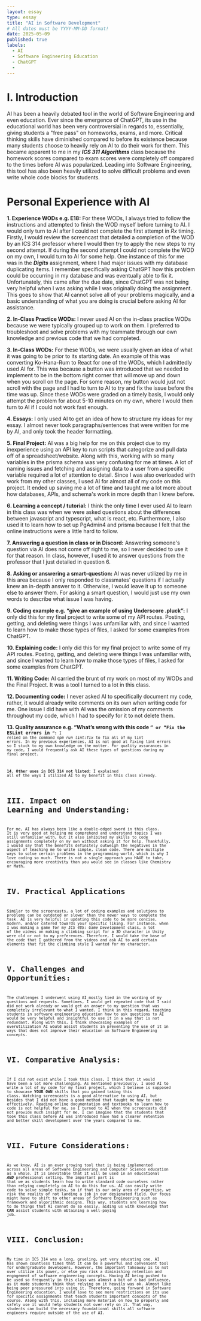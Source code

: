 ```yaml
---
layout: essay
type: essay
title: "AI in Software Development"
# All dates must be YYYY-MM-DD format!
date: 2025-05-09
published: true
labels:
  - AI
  - Software Engineering Education
  - ChatGPT
  - 
---
```



# I. Introduction


AI has been a heavily debated tool in the world of Software Engineering and even education. Ever since the emergence of ChatGPT, its use in the educational world has been very controversial in regards to, essentially, giving students a "free pass" on homeworks, exams, and more. Critical thinking skills have diminished compared to before its existence because many students choose to heavily rely on AI to do their work for them. This became apparent to me in my <strong><i>ICS 311 Algorithms</i></strong> class because the homework scores compared to exam scores were completely off compared to the times before AI was popularized. Leading into Software Engineering, this tool has also been heavily utilized to solve difficult problems and even write whole code blocks for students.


# Personal Experience with AI


<strong>1. Experience WODs e.g. E18:</strong> For these WODs, I always tried to follow the instructions and attempted to finish the WOD myself before turning to AI. I would only turn to AI after I could not complete the first attempt in <i>Rx</i> timing. Firstly, I would review the screencast that detailed a completion of the WOD by an ICS 314 professor where I would then try to apply the new steps to my second attempt. If during the second attempt I could not complete the WOD on my own, I would turn to AI for some help. One instance of this for me was in the <strong><i>Digits</strong></i> assignment, where I had major issues with my database duplicating items. I remember specifically asking ChatGPT how this problem could be occurring in my database and was eventually able to fix it. Unfortunately, this came after the due date, since ChatGPT was not being very helpful when I was asking while I was originally doing the assignment. This goes to show that AI cannot solve all of your problems magically, and a basic understanding of what you are doing is crucial before asking AI for assistance.


<strong>2. In-Class Practice WODs:</strong> I never used AI on the in-class practice WODs because we were typically grouped up to work on them. I preferred to troubleshoot and solve problems with my teammate through our own knowledge and previous code that we had completed.


<strong>3. In-Class WODs:</strong> For these WODs, we were usually given an idea of what it was going to be prior to its starting date. An example of this was converting Ko-Hana-Rum to React for one of the WODs, which I admittedly used AI for. This was because a button was introduced that we needed to implement to be in the bottom right corner that will move up and down when you scroll on the page. For some reason, my button would just not scroll with the page and I had to turn to AI to try and fix the issue before the time was up. Since these WODs were graded on a timely basis, I would only attempt the problem for about 5-10 minutes on my own, where I would then turn to AI if I could not work fast enough.


<strong>4. Essays:</strong> I only used AI to get an idea of how to structure my ideas for my essay. I almost never took paragraphs/sentences that were written for me by AI, and only took the header formatting.


<strong>5. Final Project:</strong> AI was a big help for me on this project due to my inexperience using an API key to run scripts that categorize and pull data off of a spreadsheet/website. Along with this, working with so many variables in the prisma schema was very confusing for me at times. A lot of naming issues and fetching and assigning data to a user from a specific variable required a lot of attention to detail. Since I was also overloaded with work from my other classes, I used AI for almost all of my code on this project. It ended up saving me a lot of time and taught me a lot more about how databases, APIs, and schema's work in more depth than I knew before.


<strong>6. Learning a concept / tutorial:</strong> I think the only time I ever used AI to learn in this class was when we were asked questions about the differences between javascript and typescript, what is react, etc. Furthermore, I also used it to learn how to set up PgAdmin4 and prisma because I felt that the online instructions were a little hard to follow.


<strong>7. Answering a question in class or in Discord:</strong> Answering someone's question via AI does not come off right to me, so I never decided to use it for that reason. In class, however, I used it to answer questions from the professor that I just detailed in question 6.


<strong>8. Asking or answering a smart-question:</strong> AI was never utilized by me in this area because I only responded to classmates' questions if I actually knew an in-depth answer to it. Otherwise, I would leave it up to someone else to answer them. For asking a smart question, I would just use my own words to describe what issue I was having.


<strong>9. Coding example e.g. “give an example of using Underscore .pluck”:</strong> I only did this for my final project to write some of my API routes. Posting, getting, and deleting were things I was unfamiliar with, and since I wanted to learn how to make those types of files, I asked for some examples from ChatGPT.


<strong>10. Explaining code:</strong> I only did this for my final project to write some of my API routes. Posting, getting, and deleting were things I was unfamiliar with, and since I wanted to learn how to make those types of files, I asked for some examples from ChatGPT.


<strong>11. Writing Code:</strong> AI carried the brunt of my work on most of my WODs and the Final Project. It was a tool I turned to a lot in this class.


<strong>12. Documenting code:</strong> I never asked AI to specifically document my code, rather, it would already write comments on its own when writing code for me. One issue I did have with AI was the omission of my comments throughout my code, which I had to specify for it to not delete them.


<strong>13. Quality assurance e.g. “What’s wrong with this code <code here>” or “Fix the ESLint errors in <code here>”:</strong> I relied on the command <i>npm run lint:fix</i> to fix all of my lint errors. In my previous experiences, AI is not good at fixing lint errors so I stuck to my own knowledge on the matter. For quality assurances in my code, I would frequently ask AI these types of questions during my final project.


<strong>14. Other uses in ICS 314 not listed:</strong> I explained all of the ways I utilized AI to my benefit in this class already.


# III. Impact on Learning and Understanding:


For me, AI has always been like a double-edged sword in this class. It is very good at helping me comprehend and understand topics I was still unfamiliar with, but it also inhibited my skills to code assignments completely on my own without asking it for help. Thankfully, I would say that the benefits definitely outweigh the negatives in the aspect of teaching me to write simple, clean code. There are multiple ways to solve certain problems in the programming world, which is why I love coding so much. There is not a single approach you HAVE to take, encouraging more creativity than you would see in classes like Chemistry or Math.


# IV. Practical Applications


Similar to the screencasts, a lot of coding examples and solutions to problems can be outdated or slower than the newer ways to complete the task. AI is very helpful in updating this code to be more concise, modern, and/or catered towards your specific liking. For instance, when I was making a game for my <i>ICS 485: Game Development</i> class, a lot of the videos on making a climbing script for a 3D character in Unity were old or not to my preferences. Therefore, I would take the base of the code that I gathered from the videos and ask AI to add certain elements that fit the climbing style I wanted for my character.


# V. Challenges and Opportunities:


The challenges I underwent using AI mostly lied in the wording of my questions and requests. Sometimes, I would get repeated code that I said did not work already or would get an answer to my question that was completely irrelevant to what I wanted. I think in this regard, teaching students in software engineering education how to ask questions to AI would be very helpful and insightful to use it in a way that is not redundant. Along with this, I think showcasing examples of overutilization AI would assist students in preventing the use of it in ways that does not improve their education on Software Engineering concepts.


# VI. Comparative Analysis:


If I did not exist while I took this class, I think that it would have been a lot more challenging. As mentioned previously, I used AI to write a lot of my code for my final project, which I believe is supposed to showcase <strong>YOUR OWN</strong> skills that you gained taking this class. Watching screencasts is a good alternative to using AI, but besides that I did not have a good method that taught me how to code effectively. Reading online documentation and textbooks to learn how to code is not helpful for me, so I turned to AI when the screencasts did not provide much insight for me. I can imagine that the students that took this class before AI was introduced have had a clearer retention and better skill development over the years compared to me.


# VII. Future Considerations:


As we know, AI is an ever growing tool that is being implemented across all areas of Software Engineering and Computer Science education as a whole. It is inevitable that it will be used in an educational <strong><i>AND</strong></i> professional setting. The important part is that we as students learn how to write standard code ourselves rather than relying completely on AI to do this for us. AI can easily write code to solve simple tasks, so if that is our only area of expertise, we risk the reality of not landing a job in our designated field. Our focus might have to shift to other areas of Software Engineering such as framework and algorithmic designs. This way, students are learning how to do things that AI cannot do so easily, aiding us with knowledge that <strong>CAN</strong> assist students with obtaining a well-paying job.


# VIII. Conclusion:


My time in ICS 314 was a long, grueling, yet very educating one. AI has shown countless times that it can be a powerful and convenient tool for undergraduate developers. However, the important takeaway is to not over utilize its power, or else you risk a diminishing retention and engagement of software engineering concepts. Having AI being pushed to be used so frequently in this class was almost a bit of a bad influence, as it made students think that relying on it heavily was ok. Almost like being peer pressured into using it. Therefore, going forward in Software Engineering education, I would love to see more restrictions on its use for specific assignments that teach students important concepts of the course. Along with this, including more material on how to properly and safely use it would help students not over-rely on it. That way, students can build the necessary foundational skills all software engineers require outside of the use of AI.

